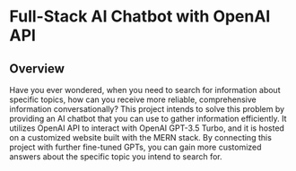 # Full-Stack AI Chatbot with OpenAI API
## Overview
Have you ever wondered, when you need to search for information about specific topics, how can you receive more reliable, comprehensive information conversationally? This project intends to solve this problem by providing an AI chatbot that you can use to gather information efficiently. It utilizes OpenAI API to interact with OpenAI GPT-3.5 Turbo, and it is hosted on a customized website built with the MERN stack. By connecting this project with further fine-tuned GPTs, you can gain more customized answers about the specific topic you intend to search for. 

